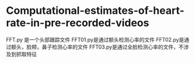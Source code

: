 # Computational-estimates-of-heart-rate-in-pre-recorded-videos




FFT.py 是一个头部跟踪文件
FFT01.py是通过额头检测心率的文件
FFT02.py是通过额头，脸颊，鼻子检测心率的文件
FFT03.py是通过全脸检测心率的文件，不涉及到抓取特征
